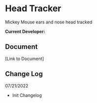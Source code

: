 # Head Tracker

Mickey Mouse ears and nose head tracked

**Current Developer:** 

## Document

[Link to Document]


## Change Log

07/21/2022
- Init Changelog


